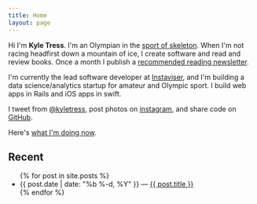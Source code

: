 ```yaml
---
title: Home
layout: page
---
```


Hi I'm **Kyle Tress**. I'm an Olympian in the [sport of skeleton](/skeleton). When I'm not racing headfirst down a mountain of ice, I create software and read and review books. Once a month I publish a [recommended reading newsletter]().

I'm currently the lead software developer at [Instaviser](http://www.instaviser.com), and I'm building a data science/analytics startup for amateur and Olympic sport. I build web apps in Rails and iOS apps in swift.

I tweet from [@kyletress](https://www.twitter.com/kyletress), post photos on [instagram](https://www.instagram.com/kyletress), and share code on [GitHub](https://www.github.com/kyletress).

Here's [what I'm doing now](/now).

  <h2>Recent</h2>
  <ul class="post-list">
    {% for post in site.posts %}
      <li>
        <span class="post-meta">{{ post.date | date: "%b %-d, %Y" }} &mdash; </span>
          <a class="post-link" href="{{ post.url | prepend: site.baseurl }}">{{ post.title }}</a>
      </li>
    {% endfor %}
  </ul>
